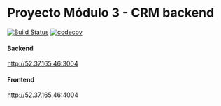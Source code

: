 # Proyecto Módulo 3 - CRM backend



[![Build Status](https://travis-ci.org/iqdavidh/base_back_site.svg?branch=master)](https://travis-ci.org/iqdavidh/base_back_site)  [![codecov](https://codecov.io/gh/iqdavidh/base_back_site/branch/master/graph/badge.svg)](https://codecov.io/gh/iqdavidh/base_back_site)


#### Backend
http://52.37.165.46:3004

#### Frontend
http://52.37.165.46:4004

